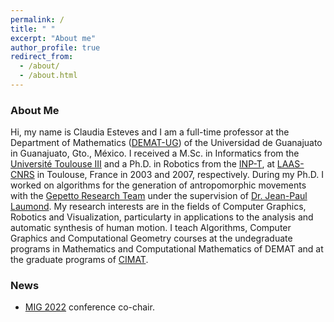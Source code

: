 ```yaml
---
permalink: /
title: " "
excerpt: "About me"
author_profile: true
redirect_from: 
  - /about/
  - /about.html
---
```


<h3>About Me</h3>

Hi, my name is Claudia Esteves and I am a full-time professor at the Department of Mathematics ([DEMAT-UG](http://www.demat.ugto.mx/)) of the Universidad de Guanajuato in Guanajuato, Gto., México. I received a M.Sc. in Informatics from the [Université Toulouse III](https://www.univ-tlse3.fr/) and a Ph.D. in Robotics from the [INP-T](https://www.inp-toulouse.fr/fr/index.html), at [LAAS-CNRS](https://www.laas.fr) in Toulouse, France in 2003 and 2007, respectively. During my Ph.D. I worked on algorithms for the generation of antropomorphic movements with the [Gepetto Research Team](https://www.laas.fr/public/en/gepetto) under the supervision of [Dr. Jean-Paul Laumond](https://www.laas.fr/~jpl). My research interests are in the fields of Computer Graphics, Robotics and Visualization, particularty in applications to the analysis and automatic synthesis of human motion. I teach Algorithms, Computer Graphics and Computational Geometry courses at the undegraduate programs in Mathematics and Computational Mathematics of DEMAT and at the graduate programs of [CIMAT](http://www.cimat.mx).


<h3>News</h3>

<ul>
  <li><a href="https://mig2022.cs.purdue.edu/">MIG 2022</a> conference co-chair.</li>
</ul>
